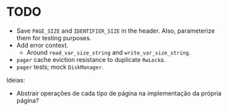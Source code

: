 # TODO

- Save `PAGE_SIZE` and `IDENTIFIER_SIZE` in the header. Also, parameterize them
  for testing purposes.
- Add error context.
  - Around `read_var_size_string` and `write_var_size_string`.
- `pager` cache eviction resistance to duplicate `RwLock`s.
- `pager` tests; mock `DiskManager`.

Ideias:

- Abstrair operações de cada tipo de página na implementação da própria página?
